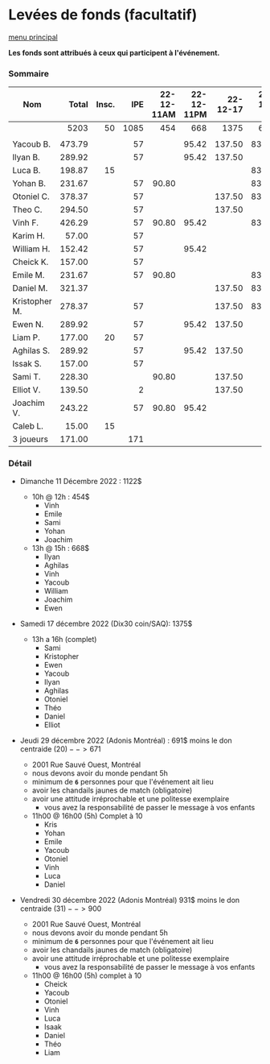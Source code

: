 # Levées de fonds (facultatif)

[menu principal](./readme.md)

**Les fonds sont attribués à ceux qui participent à l'événement.**

### Sommaire

| Nom           |  Total | Insc. | IPE | 22-12-11AM | 22-12-11PM | 22-12-17 | 22-12-29 | 22-12-30 | 
|---------------|-------:|----:|----:|--------------:|--------------:|-----------:|-----------:|-----------:|
|               |   5203 |  50 | 1085 |           454 |           668 |       1375 |        671 |        900 |
|               |        |     |      |               |               |            |            |            |
| Yacoub B.     | 473.79 |     |   57 |               |         95.42 |     137.50 |      83.87 |        100 |
| Ilyan B.      | 289.92 |     |   57 |               |         95.42 |     137.50 |            |            |
| Luca B.       | 198.87 |  15 |      |               |               |            |      83.87 |        100 |
| Yohan B.      | 231.67 |     |   57 |         90.80 |               |            |      83.87 |            |
| Otoniel C.    | 378.37 |     |   57 |               |               |     137.50 |      83.87 |        100 |
| Theo C.       | 294.50 |     |   57 |               |               |     137.50 |            |        100 |
| Vinh F.       | 426.29 |     |   57 |         90.80 |         95.42 |            |      83.87 |        100 |
| Karim H.      |  57.00 |     |   57 |               |               |            |            |            |
| William H.    | 152.42 |     |   57 |               |         95.42 |            |            |            |
| Cheick K.     | 157.00 |     |   57 |               |               |            |            |        100 |
| Emile M.      | 231.67 |     |   57 |         90.80 |               |            |      83.87 |            |
| Daniel M.     | 321.37 |     |      |               |               |     137.50 |      83.87 |        100 |
| Kristopher M. | 278.37 |     |   57 |               |               |     137.50 |      83.87 |            |
| Ewen N.       | 289.92 |     |   57 |               |         95.42 |     137.50 |            |            |
| Liam P.       | 177.00 |  20 |   57 |               |               |            |            |        100 |
| Aghilas S.    | 289.92 |     |   57 |               |         95.42 |     137.50 |            |            |
| Issak S.      | 157.00 |     |   57 |               |               |            |            |        100 |
| Sami T.       | 228.30 |     |      |         90.80 |               |     137.50 |            |            |
| Elliot V.     | 139.50 |     |    2 |               |               |     137.50 |            |            |
| Joachim V.    | 243.22 |     |   57 |         90.80 |         95.42 |            |            |            |
| Caleb L.      |  15.00 |  15 |      |               |               |            |            |            |
| 3 joueurs     | 171.00 |     |  171 |               |               |            |            |            |


### Détail

- Dimanche 11 Décembre 2022 : 1122$
  - 10h @ 12h : 454$
    + Vinh
    + Emile
    + Sami
    + Yohan
    + Joachim
  - 13h @ 15h : 668$
    + Ilyan
    + Aghilas
    + Vinh
    + Yacoub
    + William
    + Joachim
    + Ewen

 - Samedi 17 décembre 2022 (Dix30 coin/SAQ): 1375$
   - 13h a 16h (complet)
     - Sami
     - Kristopher
     - Ewen
     - Yacoub
     - Ilyan
     - Aghilas
     - Otoniel
     - Théo
     - Daniel
     - Elliot

 - Jeudi 29 décembre 2022 (Adonis Montréal) : 691$ moins le don centraide (20$) --> 671$
   - 2001 Rue Sauvé Ouest, Montréal
   - nous devons avoir du monde pendant 5h
   - minimum de **`6`** personnes pour que l'événement ait lieu
   - avoir les chandails jaunes de match (obligatoire)
   - avoir une attitude irréprochable et une politesse exemplaire
     - vous avez la responsabilité de passer le message à vos enfants
   - 11h00 @ 16h00 (5h) Complet à 10
     - Kris
     - Yohan
     - Emile
     - Yacoub
     - Otoniel
     - Vinh
     - Luca
     - Daniel

 - Vendredi 30 décembre 2022 (Adonis Montréal) 931$ moins le don centraide (31$) --> 900$
   - 2001 Rue Sauvé Ouest, Montréal
   - nous devons avoir du monde pendant 5h
   - minimum de **`6`** personnes pour que l'événement ait lieu
   - avoir les chandails jaunes de match (obligatoire)
   - avoir une attitude irréprochable et une politesse exemplaire
     - vous avez la responsabilité de passer le message à vos enfants
   - 11h00 @ 16h00 (5h) complet à 10
     - Cheick
     - Yacoub
     - Otoniel
     - Vinh
     - Luca
     - Isaak
     - Daniel
     - Théo
     - Liam
